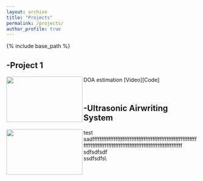 ```yaml
---
layout: archive
title: "Projects"
permalink: /projects/
author_profile: true
---
```


{% include base_path %}

-Project 1
---
<img align="left" width="200" height="120" src="/images/500x300.png">

DOA estimation
\[Video\]\[Code\]


\
-Ultrasonic Airwriting System
---
<img align="left" width="200" height="120" src="/images/500x300.png">

test sadfffffffffffffffffffffffffffffffffffffffffffffffffffffffffffffffffffffffffffffffffffffffffffffffffffffffffffffffffff\
sdfsdfsdf\
ssdfsdfs\



